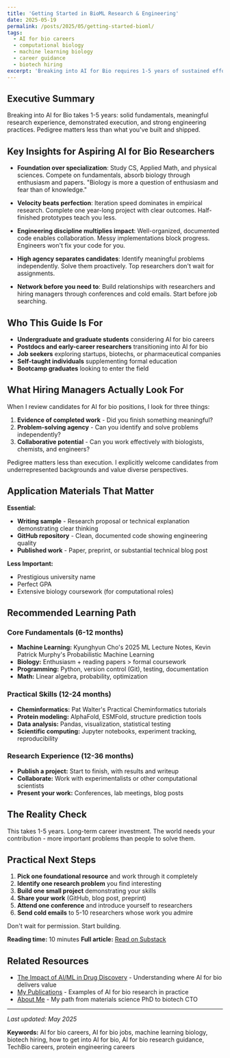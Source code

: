 ```yaml
---
title: 'Getting Started in BioML Research & Engineering'
date: 2025-05-19
permalink: /posts/2025/05/getting-started-bioml/
tags:
  - AI for bio careers
  - computational biology
  - machine learning biology
  - career guidance
  - biotech hiring
excerpt: 'Breaking into AI for Bio requires 1-5 years of sustained effort: solid fundamentals, meaningful research experience, demonstrated execution ability, and strong engineering practices. What actually matters when hiring managers review candidates.'
---
```


## Executive Summary

Breaking into AI for Bio takes 1-5 years: solid fundamentals, meaningful research experience, demonstrated execution, and strong engineering practices. Pedigree matters less than what you've built and shipped.

## Key Insights for Aspiring AI for Bio Researchers

- **Foundation over specialization**: Study CS, Applied Math, and physical sciences. Compete on fundamentals, absorb biology through enthusiasm and papers. "Biology is more a question of enthusiasm and fear than of knowledge."

- **Velocity beats perfection**: Iteration speed dominates in empirical research. Complete one year-long project with clear outcomes. Half-finished prototypes teach you less.

- **Engineering discipline multiplies impact**: Well-organized, documented code enables collaboration. Messy implementations block progress. Engineers won't fix your code for you.

- **High agency separates candidates**: Identify meaningful problems independently. Solve them proactively. Top researchers don't wait for assignments.

- **Network before you need to**: Build relationships with researchers and hiring managers through conferences and cold emails. Start before job searching.

## Who This Guide Is For

- **Undergraduate and graduate students** considering AI for bio careers
- **Postdocs and early-career researchers** transitioning into AI for bio
- **Job seekers** exploring startups, biotechs, or pharmaceutical companies
- **Self-taught individuals** supplementing formal education
- **Bootcamp graduates** looking to enter the field

## What Hiring Managers Actually Look For

When I review candidates for AI for bio positions, I look for three things:

1. **Evidence of completed work** - Did you finish something meaningful?
2. **Problem-solving agency** - Can you identify and solve problems independently?
3. **Collaborative potential** - Can you work effectively with biologists, chemists, and engineers?

Pedigree matters less than execution. I explicitly welcome candidates from underrepresented backgrounds and value diverse perspectives.

## Application Materials That Matter

**Essential:**
- **Writing sample** - Research proposal or technical explanation demonstrating clear thinking
- **GitHub repository** - Clean, documented code showing engineering quality
- **Published work** - Paper, preprint, or substantial technical blog post

**Less Important:**
- Prestigious university name
- Perfect GPA
- Extensive biology coursework (for computational roles)

## Recommended Learning Path

### Core Fundamentals (6-12 months)
- **Machine Learning:** Kyunghyun Cho's 2025 ML Lecture Notes, Kevin Patrick Murphy's Probabilistic Machine Learning
- **Biology:** Enthusiasm + reading papers > formal coursework
- **Programming:** Python, version control (Git), testing, documentation
- **Math:** Linear algebra, probability, optimization

### Practical Skills (12-24 months)
- **Cheminformatics:** Pat Walter's Practical Cheminformatics tutorials
- **Protein modeling:** AlphaFold, ESMFold, structure prediction tools
- **Data analysis:** Pandas, visualization, statistical testing
- **Scientific computing:** Jupyter notebooks, experiment tracking, reproducibility

### Research Experience (12-36 months)
- **Publish a project:** Start to finish, with results and writeup
- **Collaborate:** Work with experimentalists or other computational scientists
- **Present your work:** Conferences, lab meetings, blog posts

## The Reality Check

This takes 1-5 years. Long-term career investment. The world needs your contribution - more important problems than people to solve them.

## Practical Next Steps

1. **Pick one foundational resource** and work through it completely
2. **Identify one research problem** you find interesting
3. **Build one small project** demonstrating your skills
4. **Share your work** (GitHub, blog post, preprint)
5. **Attend one conference** and introduce yourself to researchers
6. **Send cold emails** to 5-10 researchers whose work you admire

Don't wait for permission. Start building.

**Reading time:** 10 minutes
**Full article:** [Read on Substack](https://ncfrey.substack.com/p/getting-started-in-bioml-research)

## Related Resources

- [The Impact of AI/ML in Drug Discovery](/posts/2024/08/ai-impact-drug-discovery/) - Understanding where AI for bio delivers value
- [My Publications](/publications/) - Examples of AI for bio research in practice
- [About Me](/about/) - My path from materials science PhD to biotech CTO

---

*Last updated: May 2025*

**Keywords:** AI for bio careers, AI for bio jobs, machine learning biology, biotech hiring, how to get into AI for bio, AI for bio research guidance, TechBio careers, protein engineering careers
